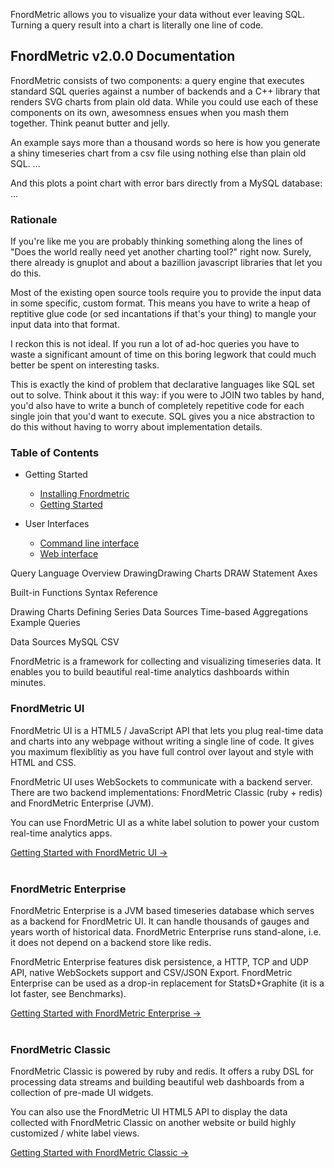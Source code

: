 
FnordMetric allows you to visualize your data without ever leaving SQL. Turning
a query result into a chart is literally one line of code.


FnordMetric v2.0.0 Documentation
--------------------------------

FnordMetric consists of two components: a query engine that executes standard SQL
queries against a number of backends and a C++ library that renders SVG charts
from plain old data. While you could use each of these components on its own,
awesomness ensues when you mash them together. Think peanut butter and jelly.

An example says more than a thousand words so here is how you generate a shiny
timeseries chart from a csv file using nothing else than plain old SQL.
   ...

And this plots a point chart with error bars directly from a MySQL database:
   ...


### Rationale

If you're like me you are probably thinking something along the lines of "Does
the world really need yet another charting tool?" right now. Surely, there already
is gnuplot and about a bazillion javascript libraries that let you do this.

Most of the existing open source tools require you to provide the input data in
some specific, custom format. This means you have to write a heap of reptitive
glue code (or sed incantations if that's your thing) to mangle your input data
into that format.

I reckon this is not ideal. If you run a lot of ad-hoc queries you have to waste
a significant amount of time on this boring legwork that could much better be
spent on interesting tasks.

This is exactly the kind of problem that declarative languages like SQL set out
to solve. Think about it this way: if you were to JOIN two tables by hand,
you'd also have to write a bunch of completely repetitive code for each single
join that you'd want to execute. SQL gives you a nice abstraction to do this
without having to worry about implementation details.


### Table of Contents

+ Getting Started
  + [Installing Fnordmetric](#)
  + [Getting Started](#)

+ User Interfaces
  + [Command line interface](#)
  + [Web interface](#)

Query Language
  Overview
  DrawingDrawing Charts
    DRAW Statement
    Axes

  Built-in Functions
  Syntax Reference


Drawing Charts
Defining Series
Data Sources
Time-based Aggregations
Example Queries

Data Sources
  MySQL
  CSV

FnordMetric is a framework for collecting and visualizing timeseries data. It enables
you to build beautiful real-time analytics dashboards within minutes.

### FnordMetric UI

FnordMetric UI is a HTML5 / JavaScript API that lets you plug real-time data and charts into any
webpage without writing a single line of code. It gives you maximum flexiblitiy as you have full
control over layout and style with HTML and CSS.

FnordMetric UI uses WebSockets to communicate with a backend server. There are two backend
implementations: FnordMetric Classic (ruby + redis) and FnordMetric Enterprise (JVM).

You can use FnordMetric UI as a white label solution to power your custom real-time analytics apps.

<a href="/documentation/ui_index">Getting Started with FnordMetric UI &rarr;</a>
<br /><br />


### FnordMetric Enterprise

FnordMetric Enterprise is a JVM based timeseries database which serves as a backend for FnordMetric
UI. It can handle thousands of gauges and years worth of historical data. FnordMetric Enterprise runs
stand-alone, i.e. it does not depend on a backend store like redis.

FnordMetric Enterprise features disk persistence, a HTTP, TCP and UDP API, native WebSockets support
and CSV/JSON Export. FnordMetric Enterprise can be used as a drop-in replacement for StatsD+Graphite
(it is a lot faster, see Benchmarks).

<a href="/documentation/enterprise_index">Getting Started with FnordMetric Enterprise &rarr;</a>
<br /><br />


### FnordMetric Classic

FnordMetric Classic is powered by ruby and redis. It offers a ruby DSL for processing data
streams and building beautiful web dashboards from a collection of pre-made UI widgets.

You can also use the FnordMetric UI HTML5 API to display the data collected with FnordMetric
Classic on another website or build highly customized / white label views.

<a href="/documentation/classic_index">Getting Started with FnordMetric Classic &rarr;</a>

